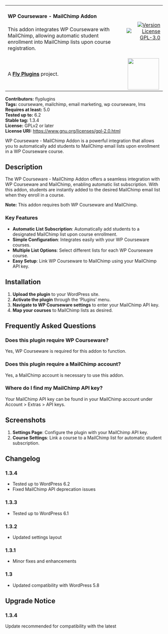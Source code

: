 <table width="100%">
	<tr>
		<td align="left" width="70%">
			<h4>WP Courseware - MailChimp Addon</h4>
			<p>This addon integrates WP Courseware with MailChimp, allowing automatic student enrollment into MailChimp lists upon course registration.</p>
		</td>
		<td align="right" width="20%">
			<a href="https://plugins.svn.wordpress.org/wp-courseware-mailchimp-addon/trunk/readme.txt">
				<img src="https://img.shields.io/badge/plugin-v1.0.1-lightgrey.svg" alt="Version">
			</a>
			<a href="https://www.gnu.org/licenses/gpl-3.0.html">
				<img src="https://img.shields.io/badge/license-GPL--3.0%2B-green.svg" alt="License GPL-3.0" />
			</a>
		</td>
	</tr>
	<tr>
		<td>
			A <strong><a href="https://flyplugins.com/">Fly Plugins</a></strong> project.
		</td>
		<td align="center">
			<img src="https://flyplugins.com/wp-content/uploads/2023/07/fly-plugins-logo.svg" width="100" />
		</td>
	</tr>
</table>

**Contributors:** flyplugins  
**Tags:** courseware, mailchimp, email marketing, wp courseware, lms  
**Requires at least:** 5.0  
**Tested up to:** 6.2  
**Stable tag:** 1.3.4  
**License:** GPLv2 or later  
**License URI:** https://www.gnu.org/licenses/gpl-2.0.html

WP Courseware - MailChimp Addon is a powerful integration that allows you to automatically add students to MailChimp email lists upon enrollment in a WP Courseware course.

## Description

The WP Courseware - MailChimp Addon offers a seamless integration with WP Courseware and MailChimp, enabling automatic list subscription. With this addon, students are instantly added to the desired MailChimp email list when they enroll in a course.

**Note:** This addon requires both WP Courseware and MailChimp.

### Key Features

- **Automatic List Subscription**: Automatically add students to a designated MailChimp list upon course enrollment.
- **Simple Configuration**: Integrates easily with your WP Courseware courses.
- **Multiple List Options**: Select different lists for each WP Courseware course.
- **Easy Setup**: Link WP Courseware to MailChimp using your MailChimp API key.

## Installation

1. **Upload the plugin** to your WordPress site.
2. **Activate the plugin** through the ‘Plugins’ menu.
3. **Navigate to WP Courseware settings** to enter your MailChimp API key.
4. **Map your courses** to MailChimp lists as desired.

## Frequently Asked Questions

### Does this plugin require WP Courseware?
Yes, WP Courseware is required for this addon to function.

### Does this plugin require a MailChimp account?
Yes, a MailChimp account is necessary to use this addon.

### Where do I find my MailChimp API key?
Your MailChimp API key can be found in your MailChimp account under Account > Extras > API keys.

## Screenshots

1. **Settings Page**: Configure the plugin with your MailChimp API key.
2. **Course Settings**: Link a course to a MailChimp list for automatic student subscription.

## Changelog

### 1.3.4
* Tested up to WordPress 6.2
* Fixed MailChimp API deprecation issues

### 1.3.3
* Tested up to WordPress 6.1

### 1.3.2
* Updated settings layout

### 1.3.1
* Minor fixes and enhancements

### 1.3
* Updated compatibility with WordPress 5.8

## Upgrade Notice

### 1.3.4
Update recommended for compatibility with the latest
